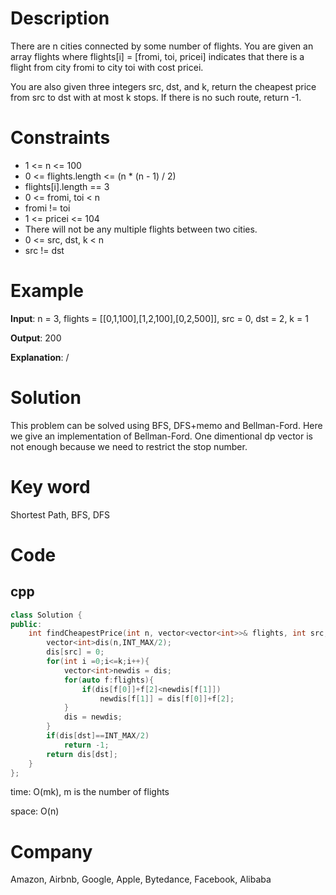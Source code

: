 # Description

There are n cities connected by some number of flights. You are given an array flights where flights[i] = [fromi, toi, pricei] indicates that there is a flight from city fromi to city toi with cost pricei.

You are also given three integers src, dst, and k, return the cheapest price from src to dst with at most k stops. If there is no such route, return -1.
# Constraints
* 1 <= n <= 100
* 0 <= flights.length <= (n * (n - 1) / 2)
* flights[i].length == 3
* 0 <= fromi, toi < n
* fromi != toi
* 1 <= pricei <= 104
* There will not be any multiple flights between two cities.
* 0 <= src, dst, k < n
* src != dst


# Example
**Input**: n = 3, flights = [[0,1,100],[1,2,100],[0,2,500]], src = 0, dst = 2, k = 1


**Output**: 200

**Explanation**: /

# Solution
This problem can be solved using BFS, DFS+memo and Bellman-Ford. Here we give an implementation of Bellman-Ford. One dimentional dp vector is not enough because we need to restrict the stop number.

# Key word
Shortest Path, BFS, DFS

# Code

## cpp
```cpp
class Solution {
public:
    int findCheapestPrice(int n, vector<vector<int>>& flights, int src, int dst, int k) {
        vector<int>dis(n,INT_MAX/2);
        dis[src] = 0;
        for(int i =0;i<=k;i++){
            vector<int>newdis = dis;
            for(auto f:flights){
                if(dis[f[0]]+f[2]<newdis[f[1]])
                    newdis[f[1]] = dis[f[0]]+f[2];
            }
            dis = newdis;
        }
        if(dis[dst]==INT_MAX/2)
            return -1;
        return dis[dst];
    }
};

```
time: O(mk), m is the number of flights


space: O(n)

# Company
Amazon, Airbnb, Google, Apple, Bytedance, Facebook, Alibaba